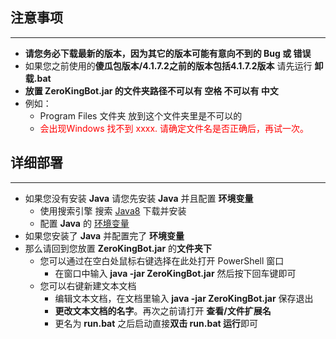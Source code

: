 注意事项
---
---
- **请您务必下载最新的版本，因为其它的版本可能有意向不到的 Bug 或 错误**
- 如果您之前使用的**傻瓜包版本/4.1.7.2之前的版本包括4.1.7.2版本** 请先运行 **卸载.bat**
- **放置 ZeroKingBot.jar 的文件夹路径不可以有 空格 不可以有 中文**
- 例如：
  - Program Files 文件夹 放到这个文件夹里是不可以的
  - <font color="red">会出现Windows 找不到 xxxx. 请确定文件名是否正确后，再试一次。</font>

详细部署
---
---
- 如果您没有安装 **Java** 请您先安装 **Java** 并且配置 **环境变量**
  - 使用搜索引擎 搜索 [Java8](https://www.java.com/zh-CN/) 下载并安装
  - 配置 **Java** 的 [环境变量](https://b23.tv/tnLP86i)
- 如果您安装了 **Java** 并配置完了 **环境变量**
- 那么请回到您放置 **ZeroKingBot.jar** 的**文件夹下**
  - 您可以通过在空白处鼠标右键选择在此处打开 PowerShell 窗口 
    - 在窗口中输入 **java -jar ZeroKingBot.jar** 然后按下回车键即可
  - 您可以右键新建文本文档
    - 编辑文本文档，在文档里输入 **java -jar ZeroKingBot.jar** 保存退出
    - **更改文本文档的名字**。再次之前请打开 **查看/文件扩展名**
    - 更名为 **run.bat** 之后启动直接**双击 run.bat 运行**即可
